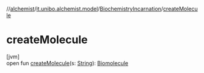 //[alchemist](../../../index.md)/[it.unibo.alchemist.model](../index.md)/[BiochemistryIncarnation](index.md)/[createMolecule](create-molecule.md)

# createMolecule

[jvm]\
open fun [createMolecule](create-molecule.md)(s: [String](https://docs.oracle.com/javase/8/docs/api/java/lang/String.html)): [Biomolecule](../../it.unibo.alchemist.model.implementations.molecules/-biomolecule/index.md)

